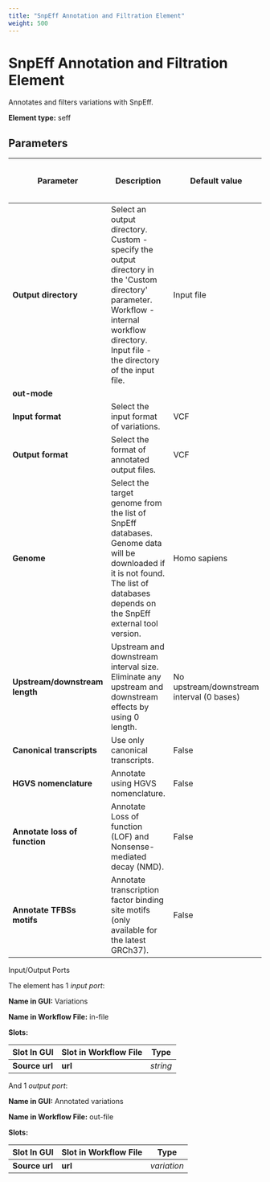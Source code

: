 ```yaml
---
title: "SnpEff Annotation and Filtration Element"
weight: 500
---
```


# SnpEff Annotation and Filtration Element

Annotates and filters variations with SnpEff.

**Element type:** seff

Parameters
----------

| Parameter                     | Description                                                                                                                                                                                                   | Default value                                | Parameter in Workflow File | Type     |
|-------------------------------|---------------------------------------------------------------------------------------------------------------------------------------------------------------------------------------------------------------|----------------------------------------------|-----------------------------|----------|
| **Output directory**          | Select an output directory. Custom - specify the output directory in the 'Custom directory' parameter. Workflow - internal workflow directory. Input file - the directory of the input file.                    | Input file                                   |                                 |          |
| **out-mode**                  |                                                                                                                                                                                                               |                                              | _string_                        | _string_ |
| **Input format**              | Select the input format of variations.                                                                                                                                                                       | VCF                                          | **inp-format**                | _string_ |
| **Output format**             | Select the format of annotated output files.                                                                                                                                                                  | VCF                                          | **out-format**                | _string_ |
| **Genome**                    | Select the target genome from the list of SnpEff databases. Genome data will be downloaded if it is not found. The list of databases depends on the SnpEff external tool version.                              | Homo sapiens                                 | **genome**                   | _string_ |
| **Upstream/downstream length**| Upstream and downstream interval size. Eliminate any upstream and downstream effects by using 0 length.                                                                                                      | No upstream/downstream interval (0 bases)    | **updown-length**            | _numeric_|
| **Canonical transcripts**     | Use only canonical transcripts.                                                                                                                                                                             | False                                        | **canon**                    | _boolean_|
| **HGVS nomenclature**         | Annotate using HGVS nomenclature.                                                                                                                                                                           | False                                        | **hgvs**                     | _boolean_|
| **Annotate loss of function** | Annotate Loss of function (LOF) and Nonsense-mediated decay (NMD).                                                                                                                                           | False                                        | **lof**                      | _boolean_|
| **Annotate TFBSs motifs**     | Annotate transcription factor binding site motifs (only available for the latest GRCh37).                                                                                                                   | False                                        | **motif**                    | _boolean_|

Input/Output Ports

The element has 1 _input port_:

**Name in GUI:** Variations

**Name in Workflow File:** in-file

**Slots:**

| Slot In GUI | Slot in Workflow File | Type    |
|-------------|------------------------|---------|
| **Source url** | **url**                 | _string_ |

And 1 _output port_:

**Name in GUI:** Annotated variations

**Name in Workflow File:** out-file

**Slots:**

| Slot In GUI | Slot in Workflow File | Type       |
|-------------|------------------------|------------|
| **Source url** | **url**                 | _variation_ |

